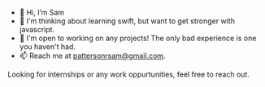 - 👋 Hi, I’m Sam
- 🌱 I'm thinking about learning swift, but want to get stronger with javascript.
- 💞️ I'm open to working on any projects! The only bad experience is one you haven't had.
- 📫 Reach me at pattersonrsam@gmail.com.

Looking for internships or any work oppurtunities, feel free to reach out.

<!---
pattersondev/pattersondev is a ✨ special ✨ repository because its `README.md` (this file) appears on your GitHub profile.
You can click the Preview link to take a look at your changes.
--->
